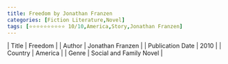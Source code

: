 ```yaml
---
title: Freedom by Jonathan Franzen
categories: [Fiction Literature,Novel]
tags: [⭐⭐⭐⭐⭐⭐⭐⭐⭐⭐ 10/10,America,Story,Jonathan Franzen]
---     
```

| Title | Freedom  |
| Author |  Jonathan Franzen  |
| Publication Date | 2010   |
| Country | America |
| Genre | Social and Family Novel  |
        